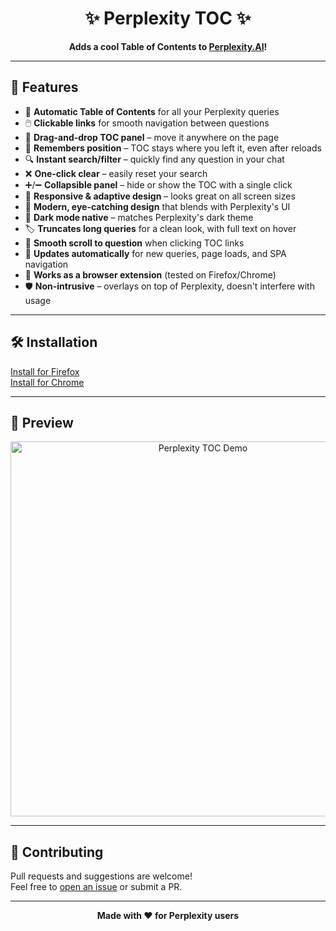 <h1 align="center">✨ Perplexity TOC ✨</h1>

<p align="center">
  <b>Adds a cool Table of Contents to <a href="https://www.perplexity.ai/">Perplexity.AI</a>!</b>
</p>

---

## 🚀 Features

- 📑 **Automatic Table of Contents** for all your Perplexity queries
- 🖱️ **Clickable links** for smooth navigation between questions
- 🧲 **Drag-and-drop TOC panel** – move it anywhere on the page
- 💾 **Remembers position** – TOC stays where you left it, even after reloads
- 🔍 **Instant search/filter** – quickly find any question in your chat
- ❌ **One-click clear** – easily reset your search
- ➕/➖ **Collapsible panel** – hide or show the TOC with a single click
- 📱 **Responsive & adaptive design** – looks great on all screen sizes
- 🎨 **Modern, eye-catching design** that blends with Perplexity's UI
- 🌙 **Dark mode native** – matches Perplexity's dark theme
- 🏷️ **Truncates long queries** for a clean look, with full text on hover
- 🔗 **Smooth scroll to question** when clicking TOC links
- 🔄 **Updates automatically** for new queries, page loads, and SPA navigation
- 🧩 **Works as a browser extension** (tested on Firefox/Chrome)
- 🛡️ **Non-intrusive** – overlays on top of Perplexity, doesn't interfere with usage


---

## 🛠️ Installation

[Install for Firefox](https://addons.mozilla.org/en-US/firefox/addon/pplx-toc/) <br>
[Install for Chrome](https://chromewebstore.google.com/detail/oakmeenjjnhoobaddpbjbkifdmenhdkk?utm_source=item-share-cb)

---

## 🎥 Preview

<p align="center">
  <img src="https://user-images.githubusercontent.com/placeholder/toc-demo.gif" alt="Perplexity TOC Demo" width="600"/>
</p>

---

## 🤝 Contributing

Pull requests and suggestions are welcome!  
Feel free to [open an issue](https://github.com/sk5268/pplx_toc/issues) or submit a PR.

---

<p align="center">
  <b>Made with ❤️ for Perplexity users</b>
</p>
